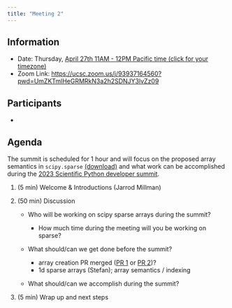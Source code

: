 ```yaml
---
title: "Meeting 2"
---
```


## Information

- Date: Thursday, [April 27th 11AM - 12PM Pacific time (click for your timezone)](https://www.timeanddate.com/worldclock/converter.html?iso=20230427T180000&p1=224)
- Zoom Link: https://ucsc.zoom.us/j/93937164560?pwd=UmZKTmlHeGRMRkN3a2h2SDNJY3lvZz09

## Participants

-

## Agenda

The summit is scheduled for 1 hour and will focus on the proposed array semantics in `scipy.sparse` [(download)][scipy]
and what work can be accomplished during the [2023 Scientific Python developer summit](https://scientific-python.org/summits/developer/2023/).

1. (5 min) Welcome & Introductions (Jarrod Millman)

2. (50 min) Discussion

   - Who will be working on scipy sparse arrays during the summit?

     - How much time during the meeting will you be working on sparse?

   - What should/can we get done before the summit?

     - array creation PR merged ([PR 1](https://github.com/scipy/scipy/pull/16108) or [PR 2](https://github.com/scipy/scipy/pull/16033))?
     - 1d sparse arrays (Stefan); array semantics / indexing

   - What should/can we accomplish during the summit?

3. (5 min) Wrap up and next steps

[scipy]: https://scientific-python.org/doc/sparse-arrays-grant-2022.pdf
